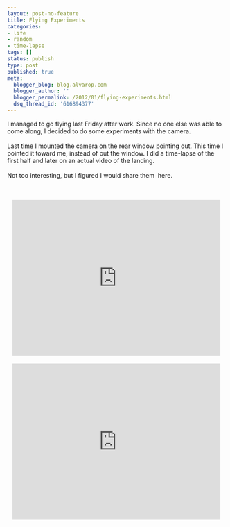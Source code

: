```yaml
---
layout: post-no-feature
title: Flying Experiments
categories:
- life
- random
- time-lapse
tags: []
status: publish
type: post
published: true
meta:
  blogger_blog: blog.alvarop.com
  blogger_author: ''
  blogger_permalink: /2012/01/flying-experiments.html
  dsq_thread_id: '616894377'
---
```

I managed to go flying last Friday after work. Since no one else was able to come along, I decided to do some experiments with the camera.<br /><br />Last time I mounted the camera on the rear window pointing out. This time I pointed it toward me, instead of out the window. I did a time-lapse of the first half and later on an actual video of the landing.<br /><br />Not too interesting, but I figured I would share them &nbsp;here.<br /><br /><br /><div style="text-align: center;"><iframe allowfullscreen="" frameborder="0" height="360" src="http://www.youtube.com/embed/A8SWLaYVga0" width="480"></iframe></div><div style="text-align: center;"><br /></div><div style="text-align: center;"><iframe allowfullscreen="" frameborder="0" height="360" src="http://www.youtube.com/embed/WST__Ool4ss" width="480"></iframe></div>
